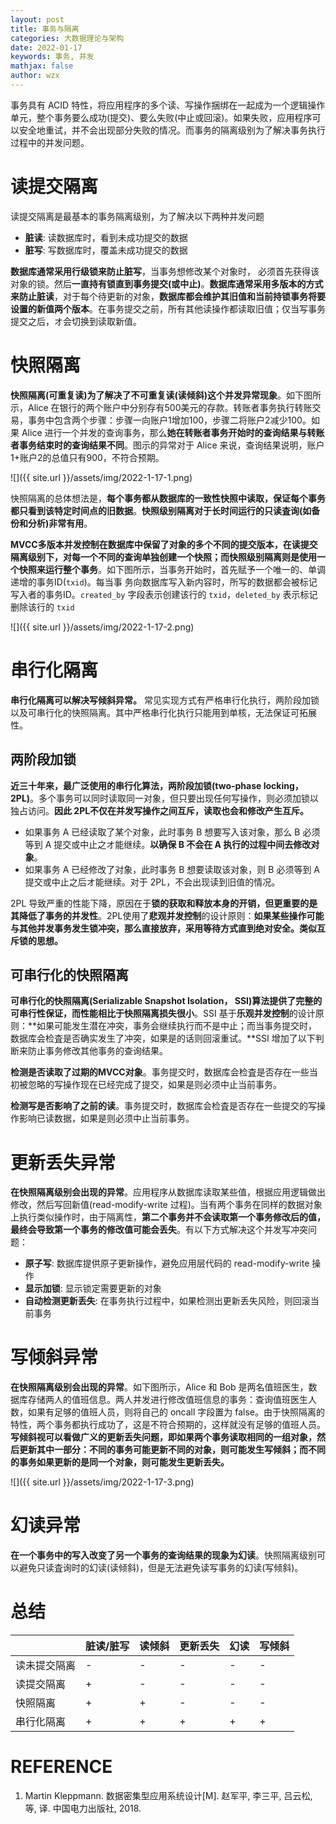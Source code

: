 ```yaml
---
layout: post
title: 事务与隔离
categories: 大数据理论与架构
date: 2022-01-17
keywords: 事务, 并发
mathjax: false
author: wzx
---
```


事务具有 ACID 特性，将应用程序的多个读、写操作捆绑在一起成为一个逻辑操作单元，整个事务要么成功(提交)、要么失败(中止或回滚)。如果失败，应用程序可以安全地重试，并不会出现部分失败的情况。而事务的隔离级别为了解决事务执行过程中的并发问题。



# 读提交隔离
读提交隔离是最基本的事务隔离级别，为了解决以下两种并发问题
- **脏读**: 读数据库时，看到未成功提交的数据
- **脏写**: 写数据库时，覆盖未成功提交的数据

**数据库通常采用行级锁来防止脏写**，当事务想修改某个对象时， 必须首先获得该对象的锁。然后**一直持有锁直到事务提交(或中止)**。**数据库通常采用多版本的方式来防止脏读**，对于每个待更新的对象，**数据库都会维护其旧值和当前持锁事务将要设置的新值两个版本**。在事务提交之前，所有其他读操作都读取旧值；仅当写事务提交之后，オ会切换到读取新值。

# 快照隔离

**快照隔离(可重复读)为了解决了不可重复读(读倾斜)这个并发异常现象**。如下图所示，Alice 在银行的两个账户中分别存有500美元的存款。转账者事务执行转账交易，事务中包含两个步骤：步骤一向账户1增加100，步骤二将账户2减少100。如果 Alice 进行一个并发的查询事务，那么**她在转账者事务开始时的查询结果与转账者事务结束时的查询结果不同**。图示的异常对于 Alice 来说，查询结果说明，账户1+账户2的总值只有900，不符合预期。

![]({{ site.url }}/assets/img/2022-1-17-1.png)

快照隔离的总体想法是，**每个事务都从数据库的一致性快照中读取，保证每个事务都只看到该特定时间点的旧数据**。**快照级别隔离对于长时间运行的只读査询(如备份和分析)非常有用**。

**MVCC多版本并发控制在数据库中保留了对象的多个不同的提交版本，在读提交隔离级别下，对每一个不同的查询单独创建一个快照；而快照级别隔离则是使用一个快照来运行整个事务**。如下图所示，当事务开始时，首先赋予一个唯一的、单调递增的事务ID(`txid`)。每当事 务向数据库写入新内容时，所写的数据都会被标记写入者的事务ID。`created_by` 字段表示创建该行的 `txid`，`deleted_by` 表示标记删除该行的 `txid`

![]({{ site.url }}/assets/img/2022-1-17-2.png)

# 串行化隔离

**串行化隔离可以解决写倾斜异常。** 常见实现方式有严格串行化执行，两阶段加锁以及可串行化的快照隔离。其中严格串行化执行只能用到单核，无法保证可拓展性。

## 两阶段加锁

**近三十年来，最广泛使用的串行化算法，两阶段加锁(two-phase locking， 2PL)**。多个事务可以同时读取同一对象，但只要出现任何写操作，则必须加锁以独占访问。**因此 2PL不仅在并发写操作之间互斥，读取也会和修改产生互斥。**

- 如果事务 A 已经读取了某个对象，此时事务 B 想要写入该对象，那么 B 必须等到 A 提交或中止之オ能继续。**以确保 B 不会在 A 执行的过程中间去修改对象**。
- 如果事务 A 已经修改了对象，此时事务 B 想要读取该对象，则 B 必须等到 A 提交或中止之后オ能继续。对于 2PL，不会出现读到旧值的情况。

2PL 导致严重的性能下降，原因在于**锁的获取和释放本身的开销，但更重要的是其降低了事务的并发性**。2PL使用了**悲观并发控制**的设计原则：**如果某些操作可能与其他并发事务发生锁冲突，那么直接放弃，采用等待方式直到绝对安全。类似互斥锁的思想。**

## 可串行化的快照隔离

**可串行化的快照隔离(Serializable Snapshot Isolation， SSI)算法提供了完整的可串行性保证，而性能相比于快照隔离损失很小**。SSI 基于**乐观并发控制**的设计原则：**如果可能发生潜在冲突，事务会继续执行而不是中止；而当事务提交时，数据库会检査是否确实发生了冲突，如果是的话则回滚重试。**SSI 增加了以下判断来防止事务修改其他事务的查询结果。

**检测是否读取了过期的MVCC对象**。事务提交时，数据库会检査是否存在一些当初被忽略的写操作现在已经完成了提交，如果是则必须中止当前事务。

**检测写是否影响了之前的读**。事务提交时，数据库会检査是否存在一些提交的写操作影响已读数据，如果是则必须中止当前事务。

# 更新丢失异常

**在快照隔离级别会出现的异常**。应用程序从数据库读取某些值，根据应用逻辑做出修改，然后写回新值(read-modify-write 过程)。当有两个事务在同样的数据对象上执行类似操作时，由于隔离性，**第二个事务并不会读取第一个事务修改后的值，最终会导致第一个事务的修改值可能会丢失**。有以下方式解决这个并发写冲突问题：

- **原子写**: 数据库提供原子更新操作，避免应用层代码的 read-modify-write 操作
- **显示加锁**: 显示锁定需要更新的对象
- **自动检测更新丢失**: 在事务执行过程中，如果检测出更新丢失风险，则回滚当前事务

# 写倾斜异常

**在快照隔离级别会出现的异常**。如下图所示，Alice 和 Bob 是两名值班医生，数据库存储两人的值班信息。两人并发进行修改值班信息的事务：查询值班医生人数，如果有足够的值班人员，则将自己的 oncall 字段置为 false。由于快照隔离的特性，两个事务都执行成功了，这是不符合预期的，这样就没有足够的值班人员。**写倾斜视可以看做广义的更新丢失问题，即如果两个事务读取相同的一组对象，然后更新其中一部分：不同的事务可能更新不同的对象，则可能发生写倾斜；而不同的事务如果更新的是同一个对象，则可能发生更新丢失。**

![]({{ site.url }}/assets/img/2022-1-17-3.png)

# 幻读异常

**在一个事务中的写入改变了另一个事务的查询结果的现象为幻读**。快照隔离级别可以避免只读査询时的幻读(读倾斜)，但是无法避免读写事务的幻读(写倾斜)。

# 总结

|              | 脏读/脏写 | 读倾斜 | 更新丢失 | 幻读 | 写倾斜 |
| ------------ | --------- | ------ | -------- | ---- | ------ |
| 读未提交隔离 | -         | -      | -        | -    | -      |
| 读提交隔离   | +         | -      | -        | -    | -      |
| 快照隔离     | +         | +      | -        | -    | -      |
| 串行化隔离   | +         | +      | +        | +    | +      |

# REFERENCE

1. Martin Kleppmann. 数据密集型应用系统设计[M]. 赵军平, 李三平, 吕云松, 等, 译. 中国电力出版社, 2018.